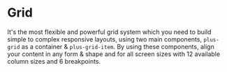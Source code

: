 # Grid

It's the most flexible and powerful grid system which you need to build simple to complex responsive layouts, using two main components, `plus-grid` as a container & `plus-grid-item`. By using these components, align your content in any form & shape and for all screen sizes with 12 available column sizes and 6 breakpoints.

<Playground />

<Usage />

<Api />

<Examples />

<Example value="default" />

<Example value="auto-sizing" />

<Example value="gutter" />

<Example value="gutter-x" />

<Example value="gutter-y" />

<Example value="align-items" />

<Example value="align-content" />

<Example value="align-self" />

<Example value="justify-content" />

<Example value="reverse" />

<Example value="wrap" />

<Example value="offset" />

<Example value="order" />

<Example value="hide" />

<Example value="vertical" />

<Checklist 
    accessibility={false}
    bidirectionality={false}
    cssParts={false}
    cssVariables={false}
    documentation={false}
    examples={false}
    events={false}
    keyboard={false}
    methods={false}
    properties={false}
    slots={false}
/>
